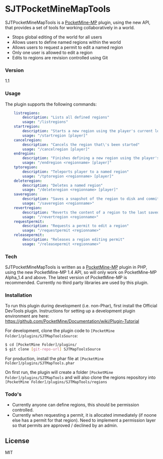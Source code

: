 # SJTPocketMineMapTools

SJTPocketMineMapTools is a [PocketMine-MP] plugin, using the new API, that provides a set of tools for working collaboratively in a world.

  - Stops global editing of the world for all users
  - Allows users to define named regions within the world
  - Allows users to request a permit to edit a named region
  - Only one user is allowed to edit a region
  - Edits to regions are revision controlled using Git

### Version
1.1

### Usage

The plugin supports the following commands:

```yaml
    listregions:
        description: "Lists all defined regions"
        usage: "/listregions"
    startregion:
        description: "Starts a new region using the player's current location"
        usage: "/startregion [player]"
    cancelregion:
        description: "Cancels the region that\'s been started"
        usage: "/cancelregion [player]"
    endregion:
        description: "Finishes defining a new region using the player's current location, specifying the region name"
        usage: "/endregion <regionname> [player]"
    tptoregion:
        description: "Teleports player to a named region"
        usage: "/tptoregion <regionname> [player]"
    deleteregion:
        description: "Deletes a named region"
        usage: "/deleteregion <regionname> [player]"
    saveregion:
        description: "Saves a snapshot of the region to disk and commits a revision"
        usage: "/saveregion <regionname>"
    revertregion:
        description: "Reverts the content of a region to the last saved version"
        usage: "/revertregion <regionname>"
    requestpermit:
        description: "Requests a permit to edit a region"
        usage: "/requestpermit <regionname>"
    releasepermit:
        description: "Releases a region editing permit"
        usage: "/releasepermit <regionname>"
```

### Tech

SJTPocketMineMapTools is written as a [PocketMine-MP] plugin in PHP, using the new PocketMine-MP 1.4 API, so will only work on PocketMine-MP Alpha_1.4 and above.  The latest version of PocketMine-MP is recommended.  Currently no third party libraries are used by this plugin.

### Installation

To run this plugin during development (i.e. non-Phar), first install the Official DevTools plugin. Instructions for setting up a development plugin environment are here: https://github.com/PocketMine/Documentation/wiki/Plugin-Tutorial

For development, clone the plugin code to `[PocketMine Folder]/plugins/SJTMapToolsSource`:

```sh
$ cd [PocketMine Folder]/plugins/
$ git clone [git-repo-url] SJTMapToolsSource
```

For production, install the phar file at `[PocketMine Folder]/plugins/SJTMapTools.phar`

On first run, the plugin will create a folder `[PocketMine Folder]/plugins/SJTMapTools` and will also clone the regions repository into `[PocketMine Folder]/plugins/SJTMapTools/regions`


### Todo's

 - Currently anyone can define regions, this should be permission controlled.
 - Currently when requesting a permit, it is allocated immediately (if noone else has a permit for that region).  Need to implement a permission layer so that permits are approved / declined by an admin.


License
----

MIT


[PocketMine-MP]:http://www.pocketmine.net/
